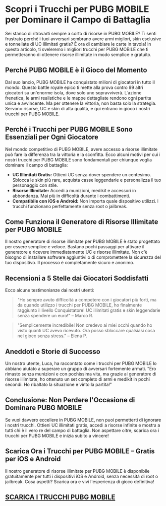 <h1>Scopri i Trucchi per PUBG MOBILE per Dominare il Campo di Battaglia</h1>

<p>Sei stanco di ritrovarti sempre a corto di risorse in PUBG MOBILE? Ti senti frustrato perché i tuoi avversari sembrano avere armi migliori, skin esclusive e tonnellate di UC illimitati gratis? È ora di cambiare le carte in tavola! In questo articolo, ti sveleremo i migliori trucchi per PUBG MOBILE che ti permetteranno di ottenere risorse illimitate in modo semplice e gratuito.</p>

<h2>Perché PUBG MOBILE è il Gioco del Momento</h2>
<p>Dal suo lancio, PUBG MOBILE ha conquistato milioni di giocatori in tutto il mondo. Questo battle royale epico ti mette alla prova contro 99 altri giocatori su un'enorme isola, dove solo uno sopravviverà. L'azione frenetica, le armi realistiche e le mappe dettagliate rendono ogni partita unica e avvincente. Ma per ottenere la vittoria, non basta solo la strategia. Servono risorse, UC e skin di alta qualità, e qui entrano in gioco i nostri trucchi per PUBG MOBILE.</p>

<h2>Perché i Trucchi per PUBG MOBILE Sono Essenziali per Ogni Giocatore</h2>
<p>Nel mondo competitivo di PUBG MOBILE, avere accesso a risorse illimitate può fare la differenza tra la vittoria e la sconfitta. Ecco alcuni motivi per cui i nostri trucchi per PUBG MOBILE sono fondamentali per chiunque voglia dominare il campo di battaglia:</p>

<ul>
  <li><strong>UC Illimitati Gratis:</strong> Ottieni UC senza dover spendere un centesimo. Sblocca le skin più rare, acquista casse leggendarie e personalizza il tuo personaggio con stile.</li>
  <li><strong>Risorse Illimitate:</strong> Accedi a munizioni, medikit e accessori in abbondanza. Mai più in difficoltà durante i combattimenti.</li>
  <li><strong>Compatibile con iOS e Android:</strong> Non importa quale dispositivo utilizzi. I trucchi funzionano perfettamente senza root o jailbreak.</li>
</ul>

<h2>Come Funziona il Generatore di Risorse Illimitate per PUBG MOBILE</h2>
<p>Il nostro generatore di risorse illimitate per PUBG MOBILE è stato progettato per essere semplice e veloce. Bastano pochi passaggi per attivare il generatore e ricevere immediatamente UC e risorse illimitate. Non c'è bisogno di installare software aggiuntivi o di compromettere la sicurezza del tuo dispositivo. Il processo è completamente sicuro e anonimo.</p>

<h2>Recensioni a 5 Stelle dai Giocatori Soddisfatti</h2>
<p>Ecco alcune testimonianze dai nostri utenti:</p>

<blockquote>
  <p>"Ho sempre avuto difficoltà a competere con i giocatori più forti, ma da quando utilizzo i trucchi per PUBG MOBILE, ho finalmente raggiunto il livello Conquistatore! UC illimitati gratis e skin leggendarie senza spendere un euro!" – Marco R.</p>
</blockquote>

<blockquote>
  <p>"Semplicemente incredibile! Non credevo ai miei occhi quando ho visto quanti UC avevo ricevuto. Ora posso sbloccare qualsiasi cosa nel gioco senza stress." – Elena P.</p>
</blockquote>

<h2>Aneddoti e Storie di Successo</h2>
<p>Un nostro utente, Luca, ha raccontato come i trucchi per PUBG MOBILE lo abbiano aiutato a superare un gruppo di avversari fortemente armati. "Ero rimasto senza munizioni e con pochissima vita, ma grazie al generatore di risorse illimitate, ho ottenuto un set completo di armi e medikit in pochi secondi. Ho ribaltato la situazione e vinto la partita!"</p>

<h2>Conclusione: Non Perdere l'Occasione di Dominare PUBG MOBILE</h2>
<p>Se vuoi davvero eccellere in PUBG MOBILE, non puoi permetterti di ignorare i nostri trucchi. Ottieni UC illimitati gratis, accedi a risorse infinite e mostra a tutti chi è il vero re del campo di battaglia. Non aspettare oltre, scarica ora i trucchi per PUBG MOBILE e inizia subito a vincere!</p>

<h2>Scarica Ora i Trucchi per PUBG MOBILE – Gratis per iOS e Android</h2>
<p>Il nostro generatore di risorse illimitate per PUBG MOBILE è disponibile gratuitamente per tutti i dispositivi iOS e Android, senza necessità di root o jailbreak. Cosa aspetti? Scarica ora e vivi l'esperienza di gioco definitiva!</p>

## [SCARICA I TRUCCHI PUBG MOBILE](https://scaricasubitoveloceitagratis.click/scaricadownload.html)
